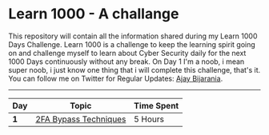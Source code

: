 # Learn 1000 - A challange

This repository will contain all the information shared during my Learn 1000 Days Challenge. Learn 1000 is a challenge to keep the learning spirit going on and challenge myself to learn about Cyber Security daily for the next 1000 Days continuously without any break. On Day 1 I'm a noob, i mean super noob, i just know one thing that i will complete this challenge, that's it. You can follow me on Twitter for Regular Updates: [Ajay Bijarania](https://www.twitter.com/iemajay).


___
Day | Topic | Time Spent
--- | --- | ---
**1** |  [2FA Bypass Techniques](/days/day1.md) | 5 Hours

